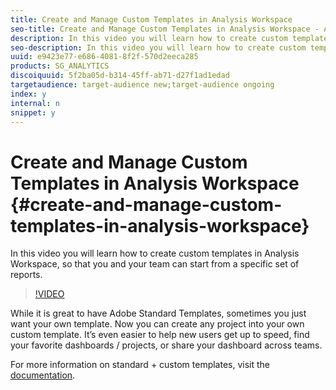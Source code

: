 ```yaml
---
title: Create and Manage Custom Templates in Analysis Workspace
seo-title: Create and Manage Custom Templates in Analysis Workspace - Adobe Analytics
description: In this video you will learn how to create custom templates in Analysis Workspace, so that you and your team can start from a specific set of reports.
seo-description: In this video you will learn how to create custom templates in Analysis Workspace, so that you and your team can start from a specific set of reports. - Adobe Analytics
uuid: e9423e77-e686-4081-8f2f-570d2eeca285
products: SG_ANALYTICS
discoiquuid: 5f2ba05d-b314-45ff-ab71-d27f1ad1edad
targetaudience: target-audience new;target-audience ongoing
index: y
internal: n
snippet: y
---
```


# Create and Manage Custom Templates in Analysis Workspace {#create-and-manage-custom-templates-in-analysis-workspace}

In this video you will learn how to create custom templates in Analysis Workspace, so that you and your team can start from a specific set of reports.

>[!VIDEO](https://video.tv.adobe.com/v/23231/?quality=12)

While it is great to have Adobe Standard Templates, sometimes you just want your own template. Now you can create any project into your own custom template. It’s even easier to help new users get up to speed, find your favorite dashboards / projects, or share your dashboard across teams.

For more information on standard + custom templates, visit the [documentation](https://marketing.adobe.com/resources/help/en_US/analytics/analysis-workspace/starter_projects.html).
